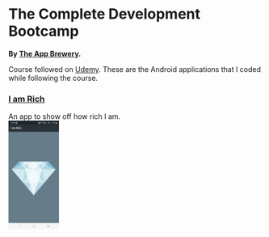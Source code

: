 # The Complete Development Bootcamp
**By [The App Brewery](https://www.appbrewery.co/).**

Course followed on [Udemy](https://www.udemy.com/course/flutter-bootcamp-with-dart). These are the Android applications that I coded while following the course.

### [I am Rich](./IAmRich/)
An app to show off how rich I am.<br>
<img src="Screenshots/IAmRich.jpg" width="100">
